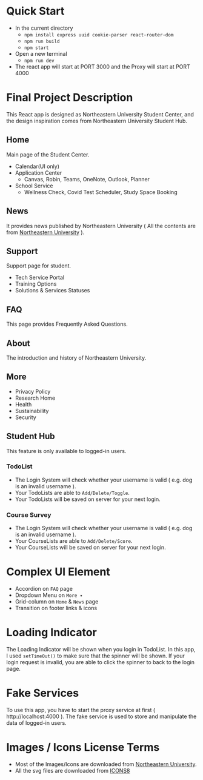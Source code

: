 # Quick Start
- In the current directory
    - `npm install express uuid cookie-parser react-router-dom`
    - `npm run build`
    - `npm start`
- Open a new terminal
    - `npm run dev`
- The react app will start at PORT 3000 and the Proxy will start at PORT 4000

# Final Project Description
This React app is designed as Northeastern University Student Center, and the design inspiration comes from Northeastern University Student Hub.
## Home
Main page of the Student Center.
- Calendar(UI only)
- Application Center
    - Canvas, Robin, Teams, OneNote, Outlook, Planner
- School Service
    - Wellness Check, Covid Test Scheduler, Study Space Booking
## News
It provides news published by Northeastern University ( All the contents are from [Northeastern University](https://www.northeastern.edu/) ).
## Support
Support page for student.
- Tech Service Portal
- Training Options
- Solutions & Services Statuses
## FAQ
This page provides Frequently Asked Questions.
## About
The introduction and history of Northeastern University.
## More
- Privacy Policy
- Research Home
- Health
- Sustainability
- Security
## Student Hub
This feature is only available to logged-in users.
### TodoList
  - The Login System will check whether your username is valid ( e.g. dog is an invalid username ).
  - Your TodoLists are able to `Add/Delete/Toggle`.
  - Your TodoLists will be saved on server for your next login.
### Course Survey
  - The Login System will check whether your username is valid ( e.g. dog is an invalid username ).
  - Your CourseLists are able to `Add/Delete/Score`.
  - Your CourseLists will be saved on server for your next login.
# Complex UI Element
- Accordion on `FAQ` page
- Dropdown Menu on `More ▾`
- Grid-column on `Home` & `News` page
- Transition on footer links & icons

# Loading Indicator
The Loading Indicator will be shown when you login in TodoList. In this app, I used `setTimeOut()` to make sure that the spinner will be shown. If your login request is invalid, you are able to click the spinner to back to the login page.

# Fake Services
To use this app, you have to start the proxy service at first ( http://localhost:4000 ). The fake service is used to store and manipulate the data of logged-in users.

# Images / Icons License Terms
- Most of the Images/Icons are downloaded from [Northeastern University](https://www.northeastern.edu/).
- All the svg files are downloaded from [ICONS8](https://icons8.com/)